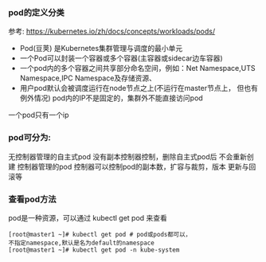 ### pod的定义分类 

参考: https://kubernetes.io/zh/docs/concepts/workloads/pods/



- Pod(豆荚) 是Kubernetes集群管理与调度的最小单元
- 一个Pod可以封装一个容器或多个容器(主容器或sidecar边车容器)
- 一个pod内的多个容器之间共享部分命名空间，例如：Net
Namespace,UTS Namespace,IPC Namespace及存储资源、
- 用户pod默认会被调度运行在node节点之上(不运行在master节点上，
但也有例外情况)
pod内的IP不是固定的，集群外不能直接访问pod

一个pod只有一个ip



### pod可分为:
无控制器管理的自主式pod 没有副本控制器控制，删除自主式pod后
不会重新创建
控制器管理的pod 控制器可以控制pod的副本数，扩容与裁剪，版本
更新与回滚等

### 查看pod方法
pod是一种资源，可以通过 kubectl get pod 来查看


```
[root@master1 ~]# kubectl get pod # pod或pods都可以，
不指定namespace,默认是名为default的namespace
[root@master1 ~]# kubectl get pod -n kube-system
```
